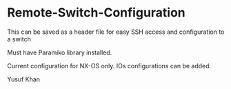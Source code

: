 # Remote-Switch-Configuration
This can be saved as a header file for easy SSH access and configuration to a switch

Must have Paramiko library installed.

Current configuration for NX-OS only. IOs configurations can be added.

Yusuf Khan
